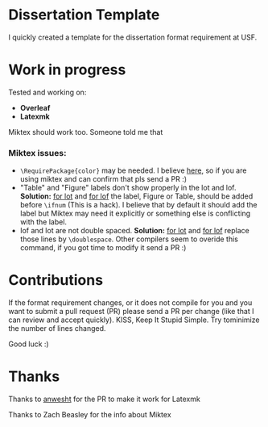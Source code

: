# Dissertation Template

I quickly created a template for the dissertation format requirement at USF.

# Work in progress

Tested and working on:
- **Overleaf**
- **Latexmk**

Miktex should work too. Someone told me that 

### Miktex issues:
- `\RequirePackage{color}` may be needed. I believe [here](https://github.com/jailby/dissertation_template/blob/master/Latex/usfmanus.cls#L11), so if you are using miktex and can confirm that pls send a PR :)
- "Table" and "Figure" labels don't show properly in the lot and lof. **Solution:** [for lot](https://github.com/jailby/dissertation_template/blob/master/Latex/usfmanus.cls#L375) and [for lof](https://github.com/jailby/dissertation_template/blob/master/Latex/usfmanus.cls#L358) the label, Figure or Table, should be added before `\ifnum` (This is a hack). I believe that by default it should add the label but Miktex may need it explicitly or something else is conflicting with the label. 
- lof and lot are not double spaced. **Solution:**  [for lot](https://github.com/jailby/dissertation_template/blob/master/Latex/usfmanus.cls#L453) and [for lof](https://github.com/jailby/dissertation_template/blob/master/Latex/usfmanus.cls#L443) replace those lines by `\doublespace`. Other compilers seem to overide this command, if you got time to modify it send a PR :)

# Contributions

If the format requirement changes, or it does not compile for you and you want to submit a pull request (PR) please send a PR per change (like that I can review and accept quickly). KISS, Keep It Stupid Simple. Try tominimize the number of lines changed.

Good luck :)

# Thanks

Thanks to [anwesht](https://github.com/anwesht/) for the PR to make it work for Latexmk

Thanks to Zach Beasley for the info about Miktex
